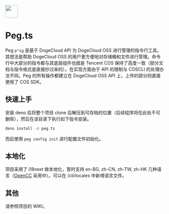 <img src="https://user-images.githubusercontent.com/39020700/208909385-52e59f21-4adc-4163-a5db-ebdb3d95129e.png" width="40" height="40" />

# Peg.ts

Peg `pʰɛɡ` 是基于 DogeCloud API 为 DogeCloud OSS 进行管理的指令行工具。其想法是帮助 DogeCloud OSS 的用户更方便地对存储桶和文件进行管理。命令行中大部分的指令都与其底层组件也就是 Tencent COS 保持了高度一致（部分文档与指令格式是直接抄过来的）。在实现方面由于 API 的限制与 COSCLI 的处理办法不同。Peg 的所有操作都建立在 DogeCloud OSS API 上，上传的部分则直接使用了 COS SDK。

## 快速上手

安装 deno 后将整个项目 clone 后解压到可存档的位置（后续程序将在此处不可删除），然后在该目录下执行如下指令安装。

```bash
deno install -A peg.ts
```

而后使用 `peg config init` 进行配置文件初始化。

## 本地化

项目采用了 i18next 做本地化，暂时支持 en-BG, zh-CN, zh-TW, zh-HK 几种语言（[OpenCC](https://github.com/BYVoid/OpenCC) 采用中）。可以在 /cli/locales 中新增语言文件。

## 其他

请参照项目的 WIKI。
